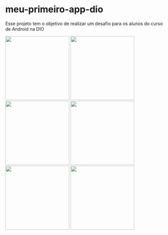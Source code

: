 # meu-primeiro-app-dio
Esse projeto tem o objetivo de realizar um desafio para os alunos do curso de Android na DIO


<img src="https://github.com/brigida-oliveira/outro-app-dio/assets/23221837/02b7effd-df6c-40e8-9393-d1f14eee1e20" width="200">
<img src="https://github.com/brigida-oliveira/outro-app-dio/assets/23221837/ce530d21-eee7-4d4d-a1d9-79f764684367" width="200">
<img src="https://github.com/brigida-oliveira/outro-app-dio/assets/23221837/12b03536-4d03-46f6-b710-af59d9b0d7a4" width="200">
<img src="https://github.com/brigida-oliveira/outro-app-dio/assets/23221837/c3ce9268-38e5-4145-835d-f430e0bf24d5" width="200">
<img src="https://github.com/brigida-oliveira/outro-app-dio/assets/23221837/a95c60e0-6d07-483f-91f2-7328d1aacb86" width="200">
<img src="https://github.com/brigida-oliveira/outro-app-dio/assets/23221837/23214be6-a0b7-4767-9cc4-9810abe51c79" width="200">
